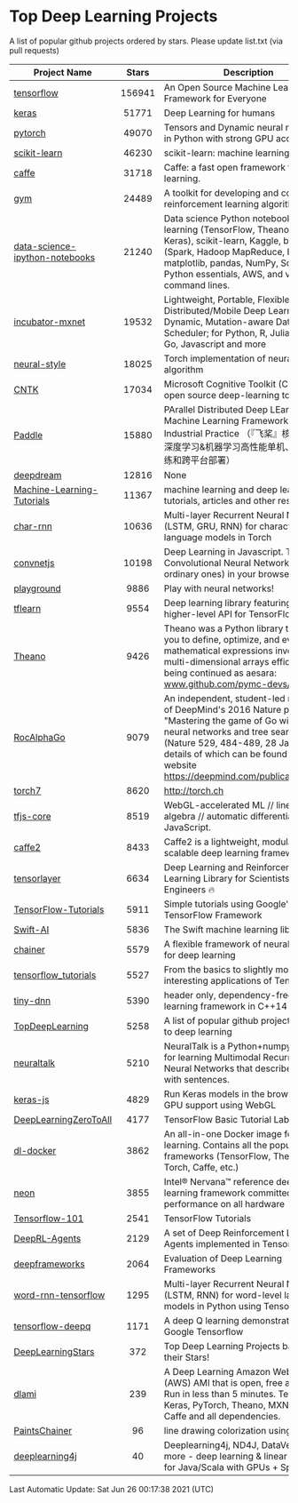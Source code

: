 # Top Deep Learning Projects
A list of popular github projects ordered by stars.
Please update list.txt (via pull requests)

|Project Name| Stars | Description |
| ---------- |:-----:| ----------- |
| [tensorflow](https://github.com/tensorflow/tensorflow) | 156941 | An Open Source Machine Learning Framework for Everyone |
| [keras](https://github.com/keras-team/keras) | 51771 | Deep Learning for humans |
| [pytorch](https://github.com/pytorch/pytorch) | 49070 | Tensors and Dynamic neural networks in Python with strong GPU acceleration |
| [scikit-learn](https://github.com/scikit-learn/scikit-learn) | 46230 | scikit-learn: machine learning in Python |
| [caffe](https://github.com/BVLC/caffe) | 31718 | Caffe: a fast open framework for deep learning. |
| [gym](https://github.com/openai/gym) | 24489 | A toolkit for developing and comparing reinforcement learning algorithms. |
| [data-science-ipython-notebooks](https://github.com/donnemartin/data-science-ipython-notebooks) | 21240 | Data science Python notebooks: Deep learning (TensorFlow, Theano, Caffe, Keras), scikit-learn, Kaggle, big data (Spark, Hadoop MapReduce, HDFS), matplotlib, pandas, NumPy, SciPy, Python essentials, AWS, and various command lines. |
| [incubator-mxnet](https://github.com/apache/incubator-mxnet) | 19532 | Lightweight, Portable, Flexible Distributed/Mobile Deep Learning with Dynamic, Mutation-aware Dataflow Dep Scheduler; for Python, R, Julia, Scala, Go, Javascript and more |
| [neural-style](https://github.com/jcjohnson/neural-style) | 18025 | Torch implementation of neural style algorithm |
| [CNTK](https://github.com/microsoft/CNTK) | 17034 | Microsoft Cognitive Toolkit (CNTK), an open source deep-learning toolkit |
| [Paddle](https://github.com/PaddlePaddle/Paddle) | 15880 | PArallel Distributed Deep LEarning: Machine Learning Framework from Industrial Practice （『飞桨』核心框架，深度学习&机器学习高性能单机、分布式训练和跨平台部署） |
| [deepdream](https://github.com/google/deepdream) | 12816 | None |
| [Machine-Learning-Tutorials](https://github.com/ujjwalkarn/Machine-Learning-Tutorials) | 11367 | machine learning and deep learning tutorials, articles and other resources  |
| [char-rnn](https://github.com/karpathy/char-rnn) | 10636 | Multi-layer Recurrent Neural Networks (LSTM, GRU, RNN) for character-level language models in Torch |
| [convnetjs](https://github.com/karpathy/convnetjs) | 10198 | Deep Learning in Javascript. Train Convolutional Neural Networks (or ordinary ones) in your browser. |
| [playground](https://github.com/tensorflow/playground) | 9886 | Play with neural networks! |
| [tflearn](https://github.com/tflearn/tflearn) | 9554 | Deep learning library featuring a higher-level API for TensorFlow. |
| [Theano](https://github.com/Theano/Theano) | 9426 | Theano was a Python library that allows you to define, optimize, and evaluate mathematical expressions involving multi-dimensional arrays efficiently. It is being continued as aesara: www.github.com/pymc-devs/aesara |
| [RocAlphaGo](https://github.com/Rochester-NRT/RocAlphaGo) | 9079 | An independent, student-led replication of DeepMind's 2016 Nature publication, "Mastering the game of Go with deep neural networks and tree search" (Nature 529, 484-489, 28 Jan 2016), details of which can be found on their website https://deepmind.com/publications.html. |
| [torch7](https://github.com/torch/torch7) | 8620 | http://torch.ch |
| [tfjs-core](https://github.com/tensorflow/tfjs-core) | 8519 | WebGL-accelerated ML // linear algebra // automatic differentiation for JavaScript. |
| [caffe2](https://github.com/facebookarchive/caffe2) | 8433 | Caffe2 is a lightweight, modular, and scalable deep learning framework. |
| [tensorlayer](https://github.com/tensorlayer/tensorlayer) | 6634 | Deep Learning and Reinforcement Learning Library for Scientists and Engineers 🔥 |
| [TensorFlow-Tutorials](https://github.com/nlintz/TensorFlow-Tutorials) | 5911 | Simple tutorials using Google's TensorFlow Framework |
| [Swift-AI](https://github.com/Swift-AI/Swift-AI) | 5836 | The Swift machine learning library. |
| [chainer](https://github.com/chainer/chainer) | 5579 | A flexible framework of neural networks for deep learning |
| [tensorflow_tutorials](https://github.com/pkmital/tensorflow_tutorials) | 5527 | From the basics to slightly more interesting applications of Tensorflow |
| [tiny-dnn](https://github.com/tiny-dnn/tiny-dnn) | 5390 | header only, dependency-free deep learning framework in C++14 |
| [TopDeepLearning](https://github.com/aymericdamien/TopDeepLearning) | 5258 | A list of popular github projects related to deep learning |
| [neuraltalk](https://github.com/karpathy/neuraltalk) | 5210 | NeuralTalk is a Python+numpy project for learning Multimodal Recurrent Neural Networks that describe images with sentences. |
| [keras-js](https://github.com/transcranial/keras-js) | 4829 | Run Keras models in the browser, with GPU support using WebGL |
| [DeepLearningZeroToAll](https://github.com/hunkim/DeepLearningZeroToAll) | 4177 | TensorFlow Basic Tutorial Labs |
| [dl-docker](https://github.com/floydhub/dl-docker) | 3862 | An all-in-one Docker image for deep learning. Contains all the popular DL frameworks (TensorFlow, Theano, Torch, Caffe, etc.) |
| [neon](https://github.com/NervanaSystems/neon) | 3855 | Intel® Nervana™ reference deep learning framework committed to best performance on all hardware |
| [Tensorflow-101](https://github.com/sjchoi86/Tensorflow-101) | 2541 | TensorFlow Tutorials |
| [DeepRL-Agents](https://github.com/awjuliani/DeepRL-Agents) | 2129 | A set of Deep Reinforcement Learning Agents implemented in Tensorflow. |
| [deepframeworks](https://github.com/zer0n/deepframeworks) | 2064 | Evaluation of Deep Learning Frameworks |
| [word-rnn-tensorflow](https://github.com/hunkim/word-rnn-tensorflow) | 1295 | Multi-layer Recurrent Neural Networks (LSTM, RNN) for word-level language models in Python using TensorFlow. |
| [tensorflow-deepq](https://github.com/siemanko/tensorflow-deepq) | 1171 | A deep Q learning demonstration using Google Tensorflow |
| [DeepLearningStars](https://github.com/hunkim/DeepLearningStars) | 372 | Top Deep Learning Projects based on their Stars! |
| [dlami](https://github.com/ritchieng/dlami) | 239 | A Deep Learning Amazon Web Service (AWS) AMI that is open, free and works. Run in less than 5 minutes. TensorFlow, Keras, PyTorch, Theano, MXNet, CNTK, Caffe and all dependencies. |
| [PaintsChainer](https://github.com/taizan/PaintsChainer) | 96 | line drawing colorization using chainer |
| [deeplearning4j](https://github.com/deeplearning4j/deeplearning4j) | 40 | Deeplearning4j, ND4J, DataVec and more - deep learning & linear algebra for Java/Scala with GPUs + Spark |

Last Automatic Update: Sat Jun 26 00:17:38 2021 (UTC)
